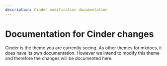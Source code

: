 ```yaml
---
description: Cinder modification documentation
---
```


# Documentation for Cinder changes
Cinder is the theme you are currently seeing. As other themes for mkdocs, it does have its own documentation. However we intend to modify this theme and therefore the changes will be documented here.